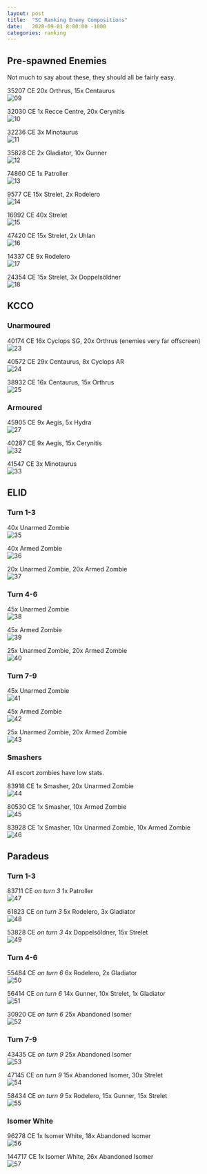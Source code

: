 ```yaml
---
layout: post
title:  "SC Ranking Enemy Compositions"
date:   2020-09-01 8:00:00 -1000
categories: ranking
---
```


## Pre-spawned Enemies
Not much to say about these, they should all be fairly easy.

35207 CE
20x Orthrus, 15x Centaurus<br />
![09](/assets/sc-enemy-comps/09.gif)

32030 CE
1x Recce Centre, 20x Cerynitis<br />
![10](/assets/sc-enemy-comps/10.gif)

32236 CE
3x Minotaurus<br />
![11](/assets/sc-enemy-comps/11.gif)

35828 CE
2x Gladiator, 10x Gunner<br />
![12](/assets/sc-enemy-comps/12.gif)

74860 CE
1x Patroller<br />
![13](/assets/sc-enemy-comps/13.gif)

9577 CE
15x Strelet, 2x Rodelero<br />
![14](/assets/sc-enemy-comps/14.gif)

16992 CE
40x Strelet<br />
![15](/assets/sc-enemy-comps/15.gif)

47420 CE
15x Strelet, 2x Uhlan<br />
![16](/assets/sc-enemy-comps/16.gif)

14337 CE
9x Rodelero<br />
![17](/assets/sc-enemy-comps/17.gif)

24354 CE
15x Strelet, 3x Doppelsöldner<br />
![18](/assets/sc-enemy-comps/18.gif)

## KCCO

### Unarmoured

40174 CE
16x Cyclops SG, 20x Orthrus (enemies very far offscreen)<br />
![23](/assets/sc-enemy-comps/23.gif)

40572 CE
29x Centaurus, 8x Cyclops AR<br />
![24](/assets/sc-enemy-comps/24.gif)

38932 CE
16x Centaurus, 15x Orthrus<br />
![25](/assets/sc-enemy-comps/25.gif)

### Armoured

45905 CE
9x Aegis, 5x Hydra<br />
![27](/assets/sc-enemy-comps/27.gif)

40287 CE
9x Aegis, 15x Cerynitis<br />
![32](/assets/sc-enemy-comps/32.gif)

41547 CE
3x Minotaurus<br />
![33](/assets/sc-enemy-comps/33.gif)

## ELID

### Turn 1-3

40x Unarmed Zombie<br />
![35](/assets/sc-enemy-comps/35.gif)

40x Armed Zombie<br />
![36](/assets/sc-enemy-comps/36.gif)

20x Unarmed Zombie, 20x Armed Zombie<br />
![37](/assets/sc-enemy-comps/37.gif)

### Turn 4-6

45x Unarmed Zombie<br />
![38](/assets/sc-enemy-comps/38.gif)

45x Armed Zombie<br />
![39](/assets/sc-enemy-comps/39.gif)

25x Unarmed Zombie, 20x Armed Zombie<br />
![40](/assets/sc-enemy-comps/40.gif)

### Turn 7-9

45x Unarmed Zombie<br />
![41](/assets/sc-enemy-comps/41.gif)

45x Armed Zombie<br />
![42](/assets/sc-enemy-comps/42.gif)

25x Unarmed Zombie, 20x Armed Zombie<br />
![43](/assets/sc-enemy-comps/43.gif)

### Smashers
All escort zombies have low stats.

83918 CE
1x Smasher, 20x Unarmed Zombie<br />
![44](/assets/sc-enemy-comps/44.gif)

80530 CE
1x Smasher, 10x Armed Zombie<br />
![45](/assets/sc-enemy-comps/45.gif)

83928 CE
1x Smasher, 10x Unarmed Zombie, 10x Armed Zombie<br />
![46](/assets/sc-enemy-comps/46.gif)

## Paradeus

### Turn 1-3

83711 CE *on turn 3*
1x Patroller<br />
![47](/assets/sc-enemy-comps/47.gif)

61823 CE *on turn 3*
5x Rodelero, 3x Gladiator<br />
![48](/assets/sc-enemy-comps/48.gif)

53828 CE *on turn 3*
4x Doppelsöldner, 15x Strelet<br />
![49](/assets/sc-enemy-comps/49.gif)

### Turn 4-6

55484 CE *on turn 6*
6x Rodelero, 2x Gladiator<br />
![50](/assets/sc-enemy-comps/50.gif)

56414 CE *on turn 6*
14x Gunner, 10x Strelet, 1x Gladiator<br />
![51](/assets/sc-enemy-comps/51.gif)

30920 CE *on turn 6*
25x Abandoned Isomer<br />
![52](/assets/sc-enemy-comps/52.gif)

### Turn 7-9

43435 CE *on turn 9*
25x Abandoned Isomer<br />
![53](/assets/sc-enemy-comps/53.gif)

47145 CE *on turn 9*
15x Abandoned Isomer, 30x Strelet<br />
![54](/assets/sc-enemy-comps/54.gif)

58434 CE *on turn 9*
5x Rodelero, 15x Gunner, 15x Strelet<br />
![55](/assets/sc-enemy-comps/55.gif)

### Isomer White

96278 CE
1x Isomer White, 18x Abandoned Isomer<br />
![56](/assets/sc-enemy-comps/56.gif)

144717 CE
1x Isomer White, 26x Abandoned Isomer<br />
![57](/assets/sc-enemy-comps/57.gif)
